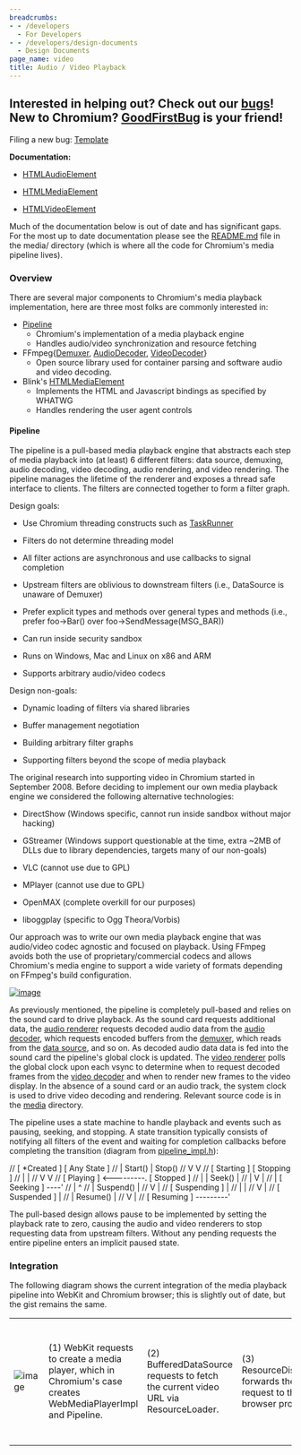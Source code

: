 ```yaml
---
breadcrumbs:
- - /developers
  - For Developers
- - /developers/design-documents
  - Design Documents
page_name: video
title: Audio / Video Playback
---
```


## Interested in helping out? Check out our [bugs](https://bugs.chromium.org/p/chromium/issues/list)! New to Chromium? [GoodFirstBug](https://bugs.chromium.org/p/chromium/issues/list) is your friend!

Filing a new bug: [Template](https://bugs.chromium.org/p/chromium/issues/entry)

**Documentation:**

- [HTMLAudioElement](https://html.spec.whatwg.org/#htmlaudioelement)

- [HTMLMediaElement](https://html.spec.whatwg.org/#htmlmediaelement)

- [HTMLVideoElement](https://html.spec.whatwg.org/#htmlvideoelement)

Much of the documentation below is out of date and has significant gaps. For the
most up to date documentation please see the
[README.md](https://chromium.googlesource.com/chromium/src/+/master/media/README.md)
file in the media/ directory (which is where all the code for Chromium's media
pipeline lives).

### Overview

There are several major components to Chromium's media playback implementation,
here are three most folks are commonly interested in:

*   [Pipeline](https://cs.chromium.org/chromium/src/media/base/pipeline.h)
    *   Chromium's implementation of a media playback engine
    *   Handles audio/video synchronization and resource fetching
*   FFmpeg{[Demuxer](https://cs.chromium.org/chromium/src/media/filters/ffmpeg_demuxer.h),
            [AudioDecoder](https://cs.chromium.org/chromium/src/media/filters/ffmpeg_audio_decoder.h),
            [VideoDecoder](https://cs.chromium.org/chromium/src/media/filters/ffmpeg_video_decoder.h)}
    *   Open source library used for container parsing and software
                audio and video decoding.
*   Blink's
            [HTMLMediaElement](https://cs.chromium.org/chromium/src/third_party/WebKit/Source/core/html/media/HTMLMediaElement.h)
    *   Implements the HTML and Javascript bindings as specified by
                WHATWG
    *   Handles rendering the user agent controls

#### Pipeline

The pipeline is a pull-based media playback engine that abstracts each step of
media playback into (at least) 6 different filters: data source, demuxing, audio
decoding, video decoding, audio rendering, and video rendering. The pipeline
manages the lifetime of the renderer and exposes a thread safe interface to
clients. The filters are connected together to form a filter graph.

Design goals:

- Use Chromium threading constructs such as
[TaskRunner](https://cs.chromium.org/chromium/src/base/task_runner.h)

- Filters do not determine threading model

- All filter actions are asynchronous and use callbacks to signal completion

- Upstream filters are oblivious to downstream filters (i.e., DataSource is
unaware of Demuxer)

- Prefer explicit types and methods over general types and methods (i.e., prefer
foo-&gt;Bar() over foo-&gt;SendMessage(MSG_BAR))

- Can run inside security sandbox

- Runs on Windows, Mac and Linux on x86 and ARM

- Supports arbitrary audio/video codecs

Design non-goals:

- Dynamic loading of filters via shared libraries

- Buffer management negotiation

- Building arbitrary filter graphs

- Supporting filters beyond the scope of media playback

The original research into supporting video in Chromium started in September
2008. Before deciding to implement our own media playback engine we considered
the following alternative technologies:

- DirectShow (Windows specific, cannot run inside sandbox without major hacking)

- GStreamer (Windows support questionable at the time, extra ~2MB of DLLs due to
library dependencies, targets many of our non-goals)

- VLC (cannot use due to GPL)

- MPlayer (cannot use due to GPL)

- OpenMAX (complete overkill for our purposes)

- liboggplay (specific to Ogg Theora/Vorbis)

Our approach was to write our own media playback engine that was audio/video
codec agnostic and focused on playback. Using FFmpeg avoids both the use of
proprietary/commercial codecs and allows Chromium's media engine to support a
wide variety of formats depending on FFmpeg's build configuration.

[<img alt="image"
src="/developers/design-documents/video/video_stack_arch.png">](/developers/design-documents/video/video_stack_arch.png)

As previously mentioned, the pipeline is completely pull-based and relies on the
sound card to drive playback. As the sound card requests additional data, the
[audio
renderer](https://cs.chromium.org/chromium/src/media/base/audio_renderer.h)
requests decoded audio data from the [audio
decoder](https://cs.chromium.org/chromium/src/media/base/audio_decoder.h), which
requests encoded buffers from the
[demuxer](https://cs.chromium.org/chromium/src/media/base/demuxer.h), which
reads from the [data
source](https://cs.chromium.org/chromium/src/media/base/data_source.h), and so
on. As decoded audio data data is fed into the sound card the pipeline's global
clock is updated. The [video
renderer](https://cs.chromium.org/chromium/src/media/base/video_renderer.h)
polls the global clock upon each vsync to determine when to request decoded
frames from the [video
decoder](https://cs.chromium.org/chromium/src/media/base/video_decoder.h) and
when to render new frames to the video display. In the absence of a sound card
or an audio track, the system clock is used to drive video decoding and
rendering. Relevant source code is in the
[media](https://cs.chromium.org/chromium/src/media/) directory.

The pipeline uses a state machine to handle playback and events such as pausing,
seeking, and stopping. A state transition typically consists of notifying all
filters of the event and waiting for completion callbacks before completing the
transition (diagram from
[pipeline_impl.h](https://cs.chromium.org/chromium/src/media/base/pipeline_impl.h)):

// \[ \*Created \] \[ Any State \] // | Start() | Stop() // V V // \[ Starting
\] \[ Stopping \] // | | // V V // \[ Playing \] &lt;---------. \[ Stopped \] //
| | Seek() | // | V | // | \[ Seeking \] ----' // | ^ // | Suspend() | // V | //
\[ Suspending \] | // | | // V | // \[ Suspended \] | // | Resume() | // V | //
\[ Resuming \] ---------'

The pull-based design allows pause to be implemented by setting the playback
rate to zero, causing the audio and video renderers to stop requesting data from
upstream filters. Without any pending requests the entire pipeline enters an
implicit paused state.

### Integration

The following diagram shows the current integration of the media playback
pipeline into WebKit and Chromium browser; this is slightly out of date, but the
gist remains the same.

<table>
<tr>
<td> <img alt="image" src="/developers/design-documents/video/video_stack_chrome.png"> </td>
<td> (1) WebKit requests to create a media player, which in Chromium's case creates WebMediaPlayerImpl and Pipeline.</td>
<td> (2) BufferedDataSource requests to fetch the current video URL via ResourceLoader.</td>
<td> (3) ResourceDispatcher forwards the request to the browser process.</td>
<td> (4) A URLRequest is created for the request, which may already have cached data present in HttpCache. Data is sent back to BufferedDataSource as it becomes available.</td>
<td> (5) FFmpeg demuxes and decodes audio/video data.</td>
<td> (6) Due to sandboxing, AudioRendererImpl cannot open an audio device directly and requests the browser to open the device on its behalf.</td>
<td> (7) The browser opens a new audio device and forwards audio callbacks to the corresponding render process.</td>
<td> (8) Invalidates are sent to WebKit as new frames are available.</td>
</tr>
</table>